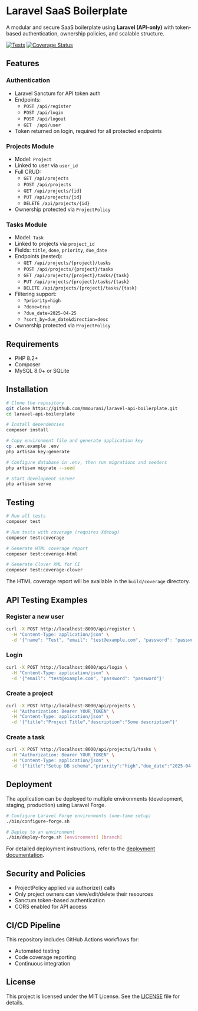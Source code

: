 # Laravel SaaS Boilerplate

A modular and secure SaaS boilerplate using **Laravel (API-only)** with token-based authentication, ownership policies, and scalable structure.

[![Tests](https://github.com/mmourani/laravel-api-boilerplate/actions/workflows/tests.yml/badge.svg)](https://github.com/mmourani/laravel-api-boilerplate/actions/workflows/tests.yml)
[![Coverage Status](https://coveralls.io/repos/github/mmourani/laravel-api-boilerplate/badge.svg?branch=main)](https://coveralls.io/github/mmourani/laravel-api-boilerplate?branch=main)

## Features

### Authentication

- Laravel Sanctum for API token auth
- Endpoints:
  - `POST /api/register`
  - `POST /api/login`
  - `POST /api/logout`
  - `GET  /api/user`
- Token returned on login, required for all protected endpoints

### Projects Module

- Model: `Project`
- Linked to user via `user_id`
- Full CRUD:
  - `GET /api/projects`
  - `POST /api/projects`
  - `GET /api/projects/{id}`
  - `PUT /api/projects/{id}`
  - `DELETE /api/projects/{id}`
- Ownership protected via `ProjectPolicy`

### Tasks Module

- Model: `Task`
- Linked to projects via `project_id`
- Fields: `title`, `done`, `priority`, `due_date`
- Endpoints (nested):
  - `GET /api/projects/{project}/tasks`
  - `POST /api/projects/{project}/tasks`
  - `GET /api/projects/{project}/tasks/{task}`
  - `PUT /api/projects/{project}/tasks/{task}`
  - `DELETE /api/projects/{project}/tasks/{task}`
- Filtering support:
  - `?priority=high`
  - `?done=true`
  - `?due_date=2025-04-25`
  - `?sort_by=due_date&direction=desc`
- Ownership protected via `ProjectPolicy`

## Requirements

- PHP 8.2+
- Composer
- MySQL 8.0+ or SQLite

## Installation

```bash
# Clone the repository
git clone https://github.com/mmourani/laravel-api-boilerplate.git
cd laravel-api-boilerplate

# Install dependencies
composer install

# Copy environment file and generate application key
cp .env.example .env
php artisan key:generate

# Configure database in .env, then run migrations and seeders
php artisan migrate --seed

# Start development server
php artisan serve
```

## Testing

```bash
# Run all tests
composer test

# Run tests with coverage (requires Xdebug)
composer test:coverage

# Generate HTML coverage report
composer test:coverage-html

# Generate Clover XML for CI
composer test:coverage-clover
```

The HTML coverage report will be available in the `build/coverage` directory.

## API Testing Examples

### Register a new user

```bash
curl -X POST http://localhost:8000/api/register \
  -H "Content-Type: application/json" \
  -d '{"name": "Test", "email": "test@example.com", "password": "password", "password_confirmation": "password"}'
```

### Login

```bash
curl -X POST http://localhost:8000/api/login \
  -H "Content-Type: application/json" \
  -d '{"email": "test@example.com", "password": "password"}'
```

### Create a project

```bash
curl -X POST http://localhost:8000/api/projects \
  -H "Authorization: Bearer YOUR_TOKEN" \
  -H "Content-Type: application/json" \
  -d '{"title":"Project Title","description":"Some description"}'
```

### Create a task

```bash
curl -X POST http://localhost:8000/api/projects/1/tasks \
  -H "Authorization: Bearer YOUR_TOKEN" \
  -H "Content-Type: application/json" \
  -d '{"title":"Setup DB schema","priority":"high","due_date":"2025-04-25"}'
```

## Deployment

The application can be deployed to multiple environments (development, staging, production) using Laravel Forge.

```bash
# Configure Laravel Forge environments (one-time setup)
./bin/configure-forge.sh

# Deploy to an environment
./bin/deploy-forge.sh [environment] [branch]
```

For detailed deployment instructions, refer to the [deployment documentation](docs/deployment/README.md).

## Security and Policies

- ProjectPolicy applied via authorize() calls
- Only project owners can view/edit/delete their resources
- Sanctum token-based authentication
- CORS enabled for API access

## CI/CD Pipeline

This repository includes GitHub Actions workflows for:
- Automated testing
- Code coverage reporting
- Continuous integration

## License

This project is licensed under the MIT License. See the [LICENSE](LICENSE) file for details.
